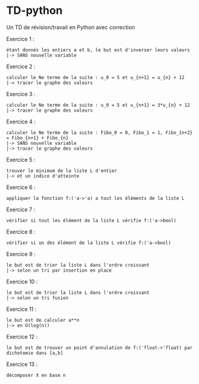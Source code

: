 # TD-python
Un TD de révision/travail en Python avec correction

Exercice 1 :

    étant donnés les entiers a et b, le but est d'inverser leurs valeurs
    |-> SANS nouvelle variable

Exercice 2 :

    calculer le Ne terme de la suite : u_0 = 5 et u_{n+1} = u_{n} + 12
    |-> tracer le graphe des valeurs

Exercice 3 :
    
    calculer le Ne terme de la suite : u_0 = 5 et u_{n+1} = 3*u_{n} + 12  
    |-> tracer le graphe des valeurs

Exercice 4 :
    
    calculer le Ne terme de la suite : Fibo_0 = 0, Fibo_1 = 1, Fibo_{n+2} = Fibo_{n+1} + Fibo_{n}  
    |-> SANS nouvelle variable
    |-> tracer le graphe des valeurs

Exercice 5 :

    trouver le minimum de la liste L d'entier
    |-> et un indice d'atteinte

Exercice 6 :

    appliquer la fonction f:('a->'a) a tout les éléments de la liste L

Exercice 7 :

    vérifier si tout les élément de la liste L vérifie f:('a->bool)

Exercice 8 :

    vérifier si un des élément de la liste L vérifie f:('a->bool)

Exercice 9 :

    le but est de trier la liste L dans l'ordre croissant
    |-> selon un tri par insertion en place

Exercice 10 :

    le but est de trier la liste L dans l'ordre croissant
    |-> selon un tri fusion

Exercice 11 :

    le but est de calculer a**n
    |-> en O(log(n))

Exercice 12 :

    le but est de trouver un point d'annulation de f:('float->'float) par dichotomie dans [a,b]

Exercice 13 :

    décomposer X en base n